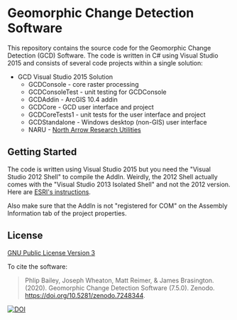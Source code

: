 # Geomorphic Change Detection Software

This repository contains the source code for the Geomorphic Change Detection (GCD) Software. The code is written in C# using Visual Studio 2015 and consists of several code projects within a single solution:

* GCD Visual Studio 2015 Solution
    * GCDConsole - core raster processing
    * GCDConsoleTest - unit testing for GCDConsole
    * GCDAddin - ArcGIS 10.4 addin
    * GCDCore - GCD user interface and project
    * GCDCoreTests1 - unit tests for the user interface and project
    * GCDStandalone - Windows desktop (non-GIS) user interface
    * NARU - [North Arrow Research Utilities](https://github.com/NorthArrowResearch/naru)

## Getting Started

The code is written using Visual Studio 2015 but you need the "Visual Studio 2012 Shell" to compile the AddIn. Weirdly, the 2012 Shell actually comes with the "Visual Studio 2013 Isolated Shell" and not the 2012 version. Here are [ESRI's instructions](https://support.esri.com/en/technical-article/000017857).

Also make sure that the AddIn is not "registered for COM" on the Assembly Information tab of the project properties.

## License

[GNU Public License Version 3](https://raw.githubusercontent.com/Riverscapes/gcd/master/LICENSE)

To cite the software:

> Phlip Bailey, Joseph Wheaton, Matt Reimer, & James Brasington. (2020). Geomorphic Change Detection Software (7.5.0). Zenodo. https://doi.org/10.5281/zenodo.7248344.

[![DOI](https://zenodo.org/badge/DOI/10.5281/zenodo.7248344.svg)](https://doi.org/10.5281/zenodo.7248344)
